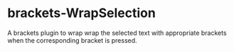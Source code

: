 brackets-WrapSelection
======================

A brackets plugin to wrap wrap the selected text with appropriate brackets when the corresponding bracket is pressed.